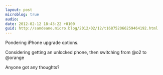 ```yaml
---
layout: post
microblog: true
audio: 
date: 2012-02-12 18:43:22 +0100
guid: http://samdeane.micro.blog/2012/02/12/t168752066259464192.html
---
```

Pondering iPhone upgrade options. 

Considering getting an unlocked phone, then switching from @o2 to @orange

Anyone got any thoughts?
